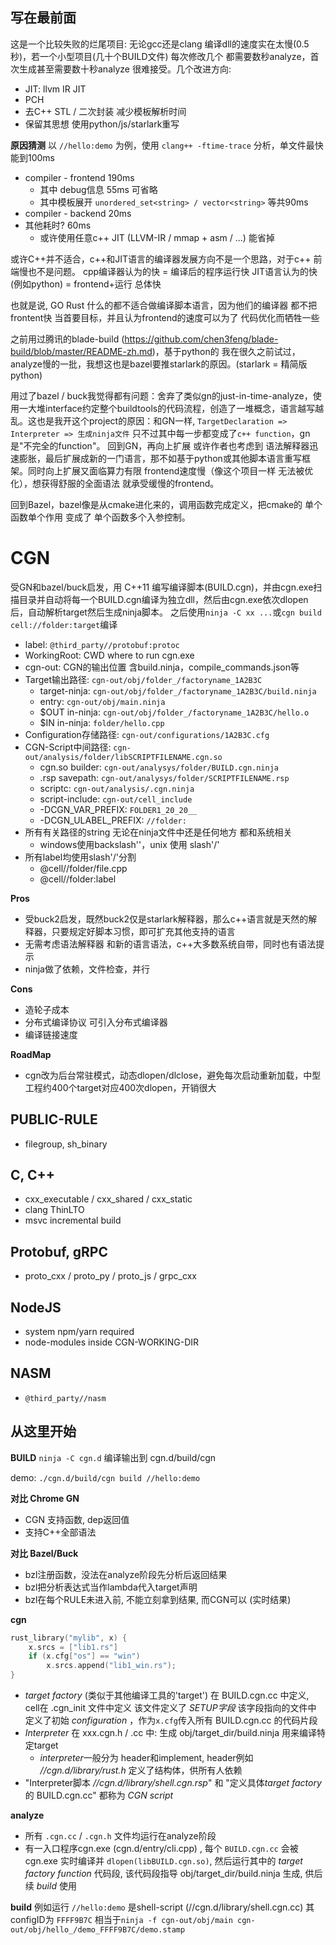 ## 写在最前面
这是一个比较失败的烂尾项目: 无论gcc还是clang 编译dll的速度实在太慢(0.5秒)，若一个小型项目(几十个BUILD文件) 每次修改几个 都需要数秒analyze，首次生成甚至需要数十秒analyze 很难接受。几个改进方向:  
* JIT: llvm IR JIT
* PCH
* 去C++ STL / 二次封装 减少模板解析时间
* 保留其思想 使用python/js/starlark重写

**原因猜测**
以 `//hello:demo` 为例，使用 `clang++ -ftime-trace` 分析，单文件最快能到100ms
* compiler - frontend 190ms
    * 其中 debug信息 55ms 可省略
    * 其中模板展开 `unordered_set<string> / vector<string>` 等共90ms
* compiler - backend 20ms
* 其他耗时? 60ms
    * 或许使用任意c++ JIT (LLVM-IR / mmap + asm / ...) 能省掉

或许C++并不适合，c++和JIT语言的编译器发展方向不是一个思路，对于c++ 前端慢也不是问题。
cpp编译器认为的快 = 编译后的程序运行快
JIT语言认为的快(例如python) = frontend+运行 总体快

也就是说, GO Rust 什么的都不适合做编译脚本语言，因为他们的编译器 都不把frontent快 当首要目标，并且认为frontend的速度可以为了 代码优化而牺牲一些

之前用过腾讯的blade-build (https://github.com/chen3feng/blade-build/blob/master/README-zh.md)，基于python的 我在很久之前试过，analyze慢的一批，我想这也是bazel要推starlark的原因。(starlark = 精简版python)

用过了bazel / buck我觉得都有问题：舍弃了类似gn的just-in-time-analyze，使用一大堆interface约定整个buildtools的代码流程，创造了一堆概念，语言越写越乱。这也是我开这个project的原因：和GN一样, `TargetDeclaration => Interpreter => 生成ninja文件`
只不过其中每一步都变成了`c++ function`，gn是"不完全的function"。
回到GN，再向上扩展 或许作者也考虑到 语法解释器迅速膨胀，最后扩展成新的一门语言，那不如基于python或其他脚本语言重写框架。同时向上扩展又面临算力有限 frontend速度慢（像这个项目一样 无法被优化），想获得舒服的全面语法 就承受缓慢的frontend。

回到Bazel，bazel像是从cmake进化来的，调用函数完成定义，把cmake的 单个函数单个作用 变成了 单个函数多个入参控制。

# CGN
受GN和bazel/buck启发，用 C++11 编写编译脚本(BUILD.cgn)，并由cgn.exe扫描目录并自动将每一个BUILD.cgn编译为独立dll，然后由cgn.exe依次dlopen后，自动解析target然后生成ninja脚本。
之后使用`ninja -C xx ...`或`cgn build cell://folder:target`编译  
* label: `@third_party//protobuf:protoc`
* WorkingRoot: CWD where to run cgn.exe
* cgn-out: CGN的输出位置 含build.ninja，compile_commands.json等
* Target输出路径:    `cgn-out/obj/folder_/factoryname_1A2B3C`
    * target-ninja: `cgn-out/obj/folder_/factoryname_1A2B3C/build.ninja`
    * entry:        `cgn-out/obj/main.ninja`
    * $OUT in-ninja: `cgn-out/obj/folder_/factoryname_1A2B3C/hello.o`
    * $IN in-ninja:  `folder/hello.cpp`
* Configuration存储路径: `cgn-out/configurations/1A2B3C.cfg`
* CGN-Script中间路径:  `cgn-out/analysis/folder/libSCRIPTFILENAME.cgn.so`
    * cgn.so builder: `cgn-out/analysys/folder/BUILD.cgn.ninja`
    * .rsp savepath:  `cgn-out/analysys/folder/SCRIPTFILENAME.rsp`
    * scriptc:        `cgn-out/analysis/.cgn.ninja`
    * script-include: `cgn-out/cell_include`
    * -DCGN_VAR_PREFIX: `FOLDER1_20_20__`
    * -DCGN_ULABEL_PREFIX: `//folder:`
* 所有有关路径的string 无论在ninja文件中还是任何地方 都和系统相关
    * windows使用backslash'\'，unix 使用 slash'/'
* 所有label均使用slash'/'分割
    * @cell//folder/file.cpp
    * @cell//folder:label
    

**Pros**
* 受buck2启发，既然buck2仅是starlark解释器，那么c++语言就是天然的解释器，只要规定好脚本习惯，即可扩充其他支持的语言
* 无需考虑语法解释器 和新的语言语法，c++大多数系统自带，同时也有语法提示
* ninja做了依赖，文件检查，并行

**Cons**
* 造轮子成本
* 分布式编译协议 可引入分布式编译器
* 编译链接速度

**RoadMap**
* cgn改为后台常驻模式，动态dlopen/dlclose，避免每次启动重新加载，中型工程约400个target对应400次dlopen，开销很大

## PUBLIC-RULE
* filegroup, sh_binary

## C, C++
* cxx_executable / cxx_shared / cxx_static
* clang ThinLTO
* msvc incremental build

## Protobuf, gRPC
* proto_cxx / proto_py / proto_js / grpc_cxx

## NodeJS
* system npm/yarn required
* node-modules inside CGN-WORKING-DIR

## NASM
* `@third_party//nasm`

## 从这里开始
**BUILD**
`ninja -C cgn.d` 编译输出到 cgn.d/build/cgn

demo: `./cgn.d/build/cgn build //hello:demo`

**对比 Chrome GN**
* CGN 支持函数, dep返回值
* 支持C++全部语法

**对比 Bazel/Buck**
* bzl注册函数，没法在analyze阶段先分析后返回结果
* bzl把分析表达式当作lambda代入target声明
* bzl在每个RULE未进入前, 不能立刻拿到结果, 而CGN可以 (实时结果)

**cgn**
```cpp
rust_library("mylib", x) {
    x.srcs = ["lib1.rs"]
    if (x.cfg["os"] == "win")
        x.srcs.append("lib1_win.rs");
}
```

* *target factory* (类似于其他编译工具的'target') 在 BUILD.cgn.cc 中定义, cell在 .cgn_init 文件中定义 该文件定义了 *SETUP字段* 该字段指向的文件中 定义了初始 *configuration* ，作为`x.cfg`传入所有 BUILD.cgn.cc 的代码片段
* *Interpreter* 在 xxx.cgn.h / .cc 中: 生成  obj/target_dir/build.ninja 用来编译特定target
    * *interpreter*一般分为 header和implement, header例如 *//cgn.d/library/rust.h* 定义了结构体，供所有人依赖
* "Interpreter脚本 *//cgn.d/library/shell.cgn.rsp*" 和 "定义具体*target factory*的 BUILD.cgn.cc" 都称为 *CGN script*

**analyze**
* 所有 `.cgn.cc` / `.cgn.h` 文件均运行在analyze阶段
* 有一入口程序cgn.exe (cgn.d/entry/cli.cpp) , 每个 `BUILD.cgn.cc` 会被cgn.exe 实时编译并 `dlopen(libBUILD.cgn.so)`, 然后运行其中的 *target factory function* 代码段, 该代码段指导 obj/target_dir/build.ninja 生成, 供后续 *build* 使用

**build**
例如运行 `//hello:demo` 是shell-script (//cgn.d/library/shell.cgn.cc) 其configID为 `FFFF9B7C`
相当于`ninja -f cgn-out/obj/main cgn-out/obj/hello_/demo_FFFF9B7C/demo.stamp`
